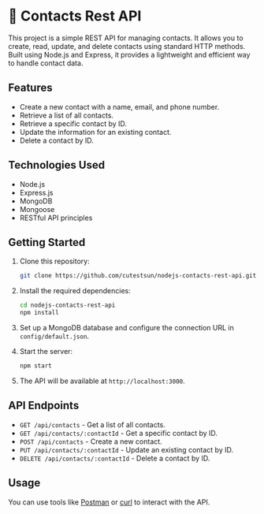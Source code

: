 # 👥 Contacts Rest API


This project is a simple REST API for managing contacts. It allows you to create, read, update, and delete contacts using standard HTTP methods. Built using Node.js and Express, it provides a lightweight and efficient way to handle contact data.

## Features

- Create a new contact with a name, email, and phone number.
- Retrieve a list of all contacts.
- Retrieve a specific contact by ID.
- Update the information for an existing contact.
- Delete a contact by ID.

## Technologies Used

- Node.js
- Express.js
- MongoDB
- Mongoose
- RESTful API principles

## Getting Started

1. Clone this repository:

   ```bash
   git clone https://github.com/cutestsun/nodejs-contacts-rest-api.git
   ```

2. Install the required dependencies:

   ```bash
   cd nodejs-contacts-rest-api
   npm install
   ```

3. Set up a MongoDB database and configure the connection URL in `config/default.json`.

4. Start the server:

   ```bash
   npm start
   ```

5. The API will be available at `http://localhost:3000`.

## API Endpoints

- `GET /api/contacts` - Get a list of all contacts.
- `GET /api/contacts/:contactId` - Get a specific contact by ID.
- `POST /api/contacts` - Create a new contact.
- `PUT /api/contacts/:contactId` - Update an existing contact by ID.
- `DELETE /api/contacts/:contactId` - Delete a contact by ID.

## Usage

You can use tools like [Postman](https://www.postman.com/) or [curl](https://curl.se/) to interact with the API.
